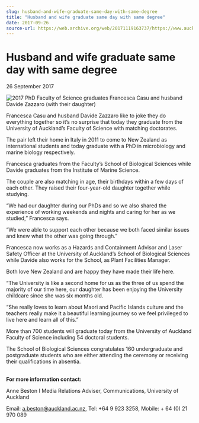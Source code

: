 ```yaml
---
slug: husband-and-wife-graduate-same-day-with-same-degree
title: "Husband and wife graduate same day with same degree"
date: 2017-09-26
source-url: https://web.archive.org/web/20171119163737/https://www.auckland.ac.nz/en/about/news-events-and-notices/news/news-2017/09/husband-and-wife-graduate-same-day-with-same-degree.html
---
```

Husband and wife graduate same day with same degree
===================================================

26 September 2017

![2017 PhD Faculty of Science graduates Francesca Casu and husband Davide Zazzaro (with their daughter)](https://www.auckland.ac.nz/en/about/news-events-and-notices/news/news-2017/09/husband-and-wife-graduate-same-day-with-same-degree/_jcr_content/par/textimage/image.img.jpg/1506389241797.jpg "2017 PhD Faculty of Science graduates Francesca Casu and husband Davide Zazzaro (with their daughter)")

Francesca Casu and husband Davide Zazzaro like to joke they do everything together so it’s no surprise that today they graduate from the University of Auckland’s Faculty of Science with matching doctorates.

The pair left their home in Italy in 2011 to come to New Zealand as international students and today graduate with a PhD in microbiology and marine biology respectively.

Francesca graduates from the Faculty’s School of Biological Sciences while Davide graduates from the Institute of Marine Science.

The couple are also matching in age, their birthdays within a few days of each other. They raised their four-year-old daughter together while studying.

“We had our daughter during our PhDs and so we also shared the experience of working weekends and nights and caring for her as we studied,” Francesca says.

“We were able to support each other because we both faced similar issues and knew what the other was going through.”

Francesca now works as a Hazards and Containment Advisor and Laser Safety Officer at the University of Auckland’s School of Biological Sciences while Davide also works for the School, as Plant Facilities Manager.

Both love New Zealand and are happy they have made their life here.

“The University is like a second home for us as the three of us spend the majority of our time here, our daughter has been enjoying the University childcare since she was six months old.

“She really loves to learn about Maori and Pacific Islands culture and the teachers really make it a beautiful learning journey so we feel privileged to live here and learn all of this.”

More than 700 students will graduate today from the University of Auckland Faculty of Science including 54 doctoral students.

The School of Biological Sciences congratulates 160 undergraduate and postgraduate students who are either attending the ceremony or receiving their qualifications in absentia.  
 

**For more information contact:** 

Anne Beston I Media Relations Adviser, Communications, University of Auckland

Email: [a.beston@auckland.ac.nz](mailto:a.beston@auckland.ac.nz), Tel: +64 9 923 3258, Mobile: + 64 (0) 21 970 089